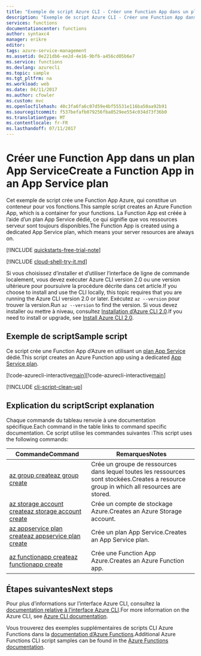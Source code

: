 ```yaml
---
title: "Exemple de script Azure CLI - Créer une Function App dans un plan App Service | Microsoft Docs"
description: "Exemple de script Azure CLI - Créer une Function App dans un plan App Service"
services: functions
documentationcenter: functions
author: syntaxc4
manager: erikre
editor: 
tags: azure-service-management
ms.assetid: 0e221db6-ee2d-4e16-9bf6-a456cd05b6e7
ms.service: functions
ms.devlang: azurecli
ms.topic: sample
ms.tgt_pltfrm: na
ms.workload: web
ms.date: 04/11/2017
ms.author: cfowler
ms.custom: mvc
ms.openlocfilehash: 40c3fa6fa6c07d59e4bf55531e116ba50aa92b91
ms.sourcegitcommit: f537befafb079256fba0529ee554c034d73f36b0
ms.translationtype: MT
ms.contentlocale: fr-FR
ms.lasthandoff: 07/11/2017
---
```

# <a name="create-a-function-app-in-an-app-service-plan"></a><span data-ttu-id="dcce9-103">Créer une Function App dans un plan App Service</span><span class="sxs-lookup"><span data-stu-id="dcce9-103">Create a Function App in an App Service plan</span></span>

<span data-ttu-id="dcce9-104">Cet exemple de script crée une Function App Azure, qui constitue un conteneur pour vos fonctions.</span><span class="sxs-lookup"><span data-stu-id="dcce9-104">This sample script creates an Azure Function App, which is a container for your functions.</span></span> <span data-ttu-id="dcce9-105">La Function App est créée à l’aide d’un plan App Service dédié, ce qui signifie que vos ressources serveur sont toujours disponibles.</span><span class="sxs-lookup"><span data-stu-id="dcce9-105">The Function App is created using a dedicated App Service plan, which means your server resources are always on.</span></span>

[!INCLUDE [quickstarts-free-trial-note](../../../includes/quickstarts-free-trial-note.md)]

[!INCLUDE [cloud-shell-try-it.md](../../../includes/cloud-shell-try-it.md)]

<span data-ttu-id="dcce9-106">Si vous choisissez d’installer et d’utiliser l’interface de ligne de commande localement, vous devez exécuter Azure CLI version 2.0 ou une version ultérieure pour poursuivre la procédure décrite dans cet article.</span><span class="sxs-lookup"><span data-stu-id="dcce9-106">If you choose to install and use the CLI locally, this topic requires that you are running the Azure CLI version 2.0 or later.</span></span> <span data-ttu-id="dcce9-107">Exécutez `az --version` pour trouver la version.</span><span class="sxs-lookup"><span data-stu-id="dcce9-107">Run `az --version` to find the version.</span></span> <span data-ttu-id="dcce9-108">Si vous devez installer ou mettre à niveau, consultez [Installation d’Azure CLI 2.0]( /cli/azure/install-azure-cli).</span><span class="sxs-lookup"><span data-stu-id="dcce9-108">If you need to install or upgrade, see [Install Azure CLI 2.0]( /cli/azure/install-azure-cli).</span></span> 

## <a name="sample-script"></a><span data-ttu-id="dcce9-109">Exemple de script</span><span class="sxs-lookup"><span data-stu-id="dcce9-109">Sample script</span></span>

<span data-ttu-id="dcce9-110">Ce script crée une Function App d’Azure en utilisant un [plan App Service](../functions-scale.md#app-service-plan) dédié.</span><span class="sxs-lookup"><span data-stu-id="dcce9-110">This script creates an Azure Function app using a dedicated [App Service plan](../functions-scale.md#app-service-plan).</span></span>

<span data-ttu-id="dcce9-111">[!code-azurecli-interactive[main](../../../cli_scripts/azure-functions/create-function-app-app-service-plan/create-function-app-app-service-plan.sh "Créer une fonction Azure Functions sur un plan App Service")]</span><span class="sxs-lookup"><span data-stu-id="dcce9-111">[!code-azurecli-interactive[main](../../../cli_scripts/azure-functions/create-function-app-app-service-plan/create-function-app-app-service-plan.sh "Create an Azure Function on an App Service plan")]</span></span>

[!INCLUDE [cli-script-clean-up](../../../includes/cli-script-clean-up.md)]

## <a name="script-explanation"></a><span data-ttu-id="dcce9-112">Explication du script</span><span class="sxs-lookup"><span data-stu-id="dcce9-112">Script explanation</span></span>

<span data-ttu-id="dcce9-113">Chaque commande du tableau renvoie à une documentation spécifique.</span><span class="sxs-lookup"><span data-stu-id="dcce9-113">Each command in the table links to command specific documentation.</span></span> <span data-ttu-id="dcce9-114">Ce script utilise les commandes suivantes :</span><span class="sxs-lookup"><span data-stu-id="dcce9-114">This script uses the following commands:</span></span>

| <span data-ttu-id="dcce9-115">Commande</span><span class="sxs-lookup"><span data-stu-id="dcce9-115">Command</span></span> | <span data-ttu-id="dcce9-116">Remarques</span><span class="sxs-lookup"><span data-stu-id="dcce9-116">Notes</span></span> |
|---|---|
| [<span data-ttu-id="dcce9-117">az group create</span><span class="sxs-lookup"><span data-stu-id="dcce9-117">az group create</span></span>](https://docs.microsoft.com/cli/azure/group#create) | <span data-ttu-id="dcce9-118">Crée un groupe de ressources dans lequel toutes les ressources sont stockées.</span><span class="sxs-lookup"><span data-stu-id="dcce9-118">Creates a resource group in which all resources are stored.</span></span> |
| [<span data-ttu-id="dcce9-119">az storage account create</span><span class="sxs-lookup"><span data-stu-id="dcce9-119">az storage account create</span></span>](https://docs.microsoft.com/cli/azure/storage/account#create) | <span data-ttu-id="dcce9-120">Crée un compte de stockage Azure.</span><span class="sxs-lookup"><span data-stu-id="dcce9-120">Creates an Azure Storage account.</span></span> |
| [<span data-ttu-id="dcce9-121">az appservice plan create</span><span class="sxs-lookup"><span data-stu-id="dcce9-121">az appservice plan create</span></span>](https://docs.microsoft.com/cli/azure/appserviceplan#create) | <span data-ttu-id="dcce9-122">Crée un plan App Service.</span><span class="sxs-lookup"><span data-stu-id="dcce9-122">Creates an App Service plan.</span></span> |
| [<span data-ttu-id="dcce9-123">az functionapp create</span><span class="sxs-lookup"><span data-stu-id="dcce9-123">az functionapp create</span></span>](https://docs.microsoft.com/cli/azure/functionapp#delete) | <span data-ttu-id="dcce9-124">Crée une Function App Azure.</span><span class="sxs-lookup"><span data-stu-id="dcce9-124">Creates an Azure Function app.</span></span> |

## <a name="next-steps"></a><span data-ttu-id="dcce9-125">Étapes suivantes</span><span class="sxs-lookup"><span data-stu-id="dcce9-125">Next steps</span></span>

<span data-ttu-id="dcce9-126">Pour plus d’informations sur l’interface Azure CLI, consultez la [documentation relative à l’interface Azure CLI](https://docs.microsoft.com/cli/azure/overview).</span><span class="sxs-lookup"><span data-stu-id="dcce9-126">For more information on the Azure CLI, see [Azure CLI documentation](https://docs.microsoft.com/cli/azure/overview).</span></span>

<span data-ttu-id="dcce9-127">Vous trouverez des exemples supplémentaires de scripts CLI Azure Functions dans la [documentation d’Azure Functions](../functions-cli-samples.md).</span><span class="sxs-lookup"><span data-stu-id="dcce9-127">Additional Azure Functions CLI script samples can be found in the [Azure Functions documentation](../functions-cli-samples.md).</span></span>
